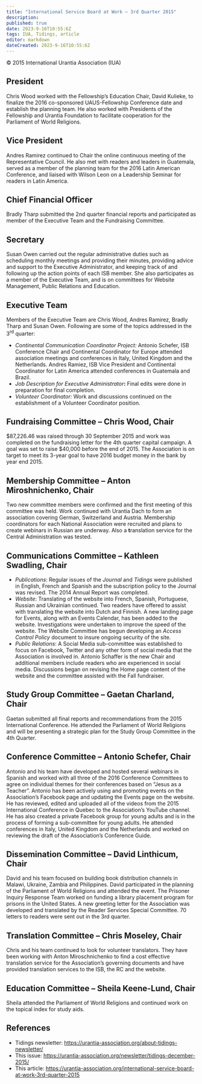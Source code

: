 ```yaml
---
title: "International Service Board at Work – 3rd Quarter 2015"
description: 
published: true
date: 2023-9-16T10:55:6Z
tags: IUA, Tidings, article
editor: markdown
dateCreated: 2023-9-16T10:55:6Z
---
```


<p class="v-card v-sheet theme--light gray lighten-3 px-2">© 2015 International Urantia Association (IUA)</p>

## President

Chris Wood worked with the Fellowship’s Education Chair, David Kulieke, to finalize the 2016 co-sponsored UAUS-Fellowship Conference date and establish the planning team. He also worked with Presidents of the Fellowship and Urantia Foundation to facilitate cooperation for the Parliament of World Religions.

## Vice President

Andres Ramirez continued to Chair the online continuous meeting of the Representative Council. He also met with readers and leaders in Guatemala, served as a member of the planning team for the 2016 Latin American Conference, and liaised with Wilson Leon on a Leadership Seminar for readers in Latin America.

## Chief Financial Officer

Bradly Tharp submitted the 2nd quarter financial reports and participated as member of the Executive Team and the Fundraising Committee.

## Secretary

Susan Owen carried out the regular administrative duties such as scheduling monthly meetings and providing their minutes, providing advice and support to the Executive Administrator, and keeping track of and following up the action points of each ISB member. She also participates as a member of the Executive Team, and is on committees for Website Management, Public Relations and Education.

## Executive Team

Members of the Executive Team are Chris Wood, Andres Ramirez, Bradly Tharp and Susan Owen. Following are some of the topics addressed in the 3<sup>rd</sup> quarter:

- _Continental Communication Coordinator Project:_ Antonio Schefer, ISB Conference Chair and Continental Coordinator for Europe attended association meetings and conferences in Italy, United Kingdom and the Netherlands. Andres Ramiez, ISB Vice President and Continental Coordinator for Latin America attended conferences in Guatemala and Brazil.
- _Job Description for Executive Administrator_**:** Final edits were done in preparation for final completion.
- _Volunteer Coordinator:_ Work and discussions continued on the establishment of a Volunteer Coordinator position.

## Fundraising Committee – Chris Wood, Chair

$87,226.46 was raised through 30 September 2015 and work was completed on the fundraising letter for the 4th quarter capital campaign. A goal was set to raise $40,000 before the end of 2015. The Association is on target to meet its 3-year goal to have 2016 budget money in the bank by year end 2015.

## Membership Committee – Anton Miroshnichenko, Chair

Two new committee members were confirmed and the first meeting of this committee was held. Work continued with Urantia Dach to form an association covering German, Switzerland and Austria. Membership coordinators for each National Association were recruited and plans to create webinars in Russian are underway. Also a **t**ranslation service for the Central Administration was tested.

## Communications Committee – Kathleen Swadling, Chair

- _Publications_: Regular issues of the _Journal_ and _Tidings_ were published in English, French and Spanish and the subscription policy to the Journal was revised. The 2014 Annual Report was completed.
- _Website_: Translating of the website into French, Spanish, Portuguese, Russian and Ukrainian continued. Two readers have offered to assist with translating the website into Dutch and Finnish. A new landing page for Events, along with an Events Calendar, has been added to the website. Investigations were undertaken to improve the speed of the website. The Website Committee has begun developing an _Access Control Policy_ document to insure ongoing security of the site.
- _Public_ _Relations_: A Social Media sub-committee was established to focus on Facebook, Twitter and any other form of social media that the Association is involved in. Antonio Schaffer is the new Chair and additional members include readers who are experienced in social media. Discussions began on revising the Home page content of the website and the committee assisted with the Fall fundraiser.

## Study Group Committee – Gaetan Charland, Chair

Gaetan submitted all final reports and recommendations from the 2015 International Conference. He attended the Parliament of World Religions and will be presenting a strategic plan for the Study Group Committee in the 4th Quarter.

## Conference Committee – Antonio Schefer, Chair

Antonio and his team have developed and hosted several webinars in Spanish and worked with all three of the 2016 Conference Committees to agree on individual themes for their conferences based on “Jesus as a Teacher”. Antonio has been actively using and promoting events on the Association’s Facebook page and updating the Events page on the website. He has reviewed, edited and uploaded all of the videos from the 2015 International Conference in Quebec to the Association’s YouTube channel. He has also created a private Facebook group for young adults and is in the process of forming a sub-committee for young adults. He attended conferences in Italy, United Kingdom and the Netherlands and worked on reviewing the draft of the Association’s Conference Guide.

## Dissemination Committee – David Linthicum, Chair

David and his team focused on building book distribution channels in Malawi, Ukraine, Zambia and Philippines. David participated in the planning of the Parliament of World Religions and attended the event. The Prisoner Inquiry Response Team worked on funding a library placement program for prisons in the United States. A new greeting letter for the Association was developed and translated by the Reader Services Special Committee. 70 letters to readers were sent out in the 3rd quarter.

## Translation Committee – Chris Moseley, Chair

Chris and his team continued to look for volunteer translators. They have been working with Anton Miroschnichenko to find a cost effective translation service for the Association’s governing documents and have provided translation services to the ISB, the RC and the website.

## Education Committee – Sheila Keene-Lund, Chair

Sheila attended the Parliament of World Religions and continued work on the topical index for study aids.

## References

- Tidings newsletter: https://urantia-association.org/about-tidings-newsletter/
- This issue: https://urantia-association.org/newsletter/tidings-december-2015/
- This article: https://urantia-association.org/international-service-board-at-work-3rd-quarter-2015